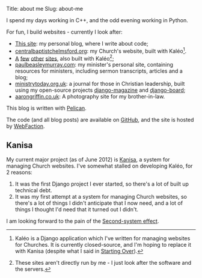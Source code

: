 Title: about me
Slug: about-me

I spend my days working in C++, and the odd evening working in Python.

For fun, I build websites - currently I look after:

 * [This site][dominicrodger]: my personal blog, where I write about code;
 * [centralbaptistchelmsford.org][cbc]: my Church's website, built with
   Kal&#233;o[^1].
 * [A][connected]
   [few][trinity]
   [other][moorside]
   [sites][hadath], also built with Kal&#233;o[^2];
 * [paulbeasleymurray.com][pbm]: my minister's personal site, containing
   resources for ministers, including sermon transcripts, articles and a blog;
 * [ministrytoday.org.uk][mt]: a journal for those in Christian leadership,
   built using my open-source projects [django-magazine][django-magazine] and
   [django-board][django-board];
 * [aarongriffin.co.uk][ajg]: A photography site for my brother-in-law.

This blog is written with [Pelican][pelican].

The code (and all blog posts) are available on [GitHub][github-repo],
and the site is hosted by [WebFaction][webfaction].

## Kanisa

My current major project (as of June 2012) is [Kanisa][kanisa], a system for
managing Church websites. I've somewhat stalled on developing Kal&#233;o, for
2 reasons:

1. It was the first Django project I ever started, so there's a lot of built up
   technical debt.
2. It was my first attempt at a system for managing Church websites, so there's
   a lot of things I didn't anticipate that I now need, and a lot of things I
   thought I'd need that it turned out I didn't.

I am looking forward to the pain of the [Second-system effect][sse].

[^1]: Kal&#233;o is a Django application which I've written for
      managing websites for Churches. It is currently closed-source,
      and I'm hoping to replace it with Kanisa (despite what I said in
      [Starting Over](http://www.dominicrodger.com/starting-over.html)).
[^2]: These sites aren't directly run by me - I just look after the
      software and the servers.

[dominicrodger]: http://dominicrodger.com "My personal blog"
[cbc]: http://www.centralbaptistchelmsford.org "My Church - Central Baptist in the great city of Chelmsford"
[connected]: http://connectedministries.org.uk "A network of Churches in Bradford"
[trinity]: http://trinitychurchbradford.org.uk "Trinity Church, based in Bradford"
[moorside]: http://moorsidechurch.org.uk "Moorside Church, based in Bradford"
[hadath]: http://hadathbaptistchurch.org "Hadath Baptist Church, based in Lebanon"
[pbm]: http://www.paulbeasleymurray.com "My minister's site"
[mt]: http://www.ministrytoday.org.uk "A journal for those in Christian leadership, chaired by my minister"
[django-magazine]: https://github.com/dominicrodger/django-magazine "A system for managing magazines"
[django-board]: https://github.com/dominicrodger/django-board "A system for managing profile pages for boards of organisations"
[ajg]: http://aarongriffin.co.uk "My brother-in-law's site - a photography portfolio"
[pelican]: http://pelican.readthedocs.org/en/latest/ "Find out about Pelican"
[webfaction]: http://www.webfaction.com?affiliate=dominicrodger "Get hosting from WebFaction"
[github-repo]: https://github.com/dominicrodger/dominicrodger.com "Use the source, Luke!"
[kanisa]: https://github.com/dominicrodger/kanisa "View Kanisa on GitHub"
[sse]: http://en.wikipedia.org/wiki/Second-system_effect "Read about 'the tendency of small, elegant, and successful systems to have elephantine, feature-laden monstrosities as their successors' on Wikipedia"
